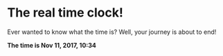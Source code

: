 # The real time clock!

Ever wanted to know what the time is? Well, your journey is about to end!

**The time is Nov 11, 2017, 10:34**